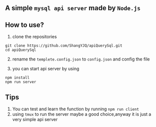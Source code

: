 ## A simple `mysql api server` made by `Node.js`

## How to use?
1. clone the repositories
```shell
git clone https://github.com/ShangYJQ/apiQuerySql.git
cd apiQuerySql
```

2. rename the `templete.config.json` to `config.json` and config the file

3. you can start api server by using
```shell
npm install
npm run server
```

## Tips
1. You can test and learn the function by running `npm run client`
2. using `tmux` to run the server maybe a good choice,anyway it is just a very simple api server